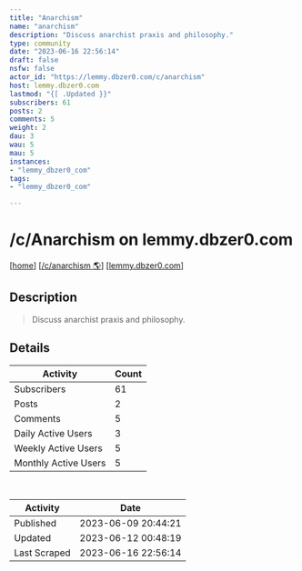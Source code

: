 ```yaml
---
title: "Anarchism" 
name: "anarchism"
description: "Discuss anarchist praxis and philosophy."
type: community
date: "2023-06-16 22:56:14"
draft: false
nsfw: false
actor_id: "https://lemmy.dbzer0.com/c/anarchism"
host: lemmy.dbzer0.com
lastmod: "{[ .Updated }}"
subscribers: 61
posts: 2
comments: 5
weight: 2
dau: 3
wau: 5
mau: 5
instances:
- "lemmy_dbzer0_com"
tags: 
- "lemmy_dbzer0_com"

---
```


# /c/Anarchism on lemmy.dbzer0.com

[[home](/)]
[[/c/anarchism 🌎](https://lemmy.dbzer0.com/c/anarchism)]
[[lemmy.dbzer0.com](/instances/lemmy_dbzer0_com)]


## Description 

<blockquote class="description">
Discuss anarchist praxis and philosophy.
</blockquote>


## Details

| Activity | Count  |
|----------------------|---|
| Subscribers          | 61 |
| Posts                | 2  |
| Comments             | 5  |
| Daily Active Users   | 3  |
| Weekly Active Users  | 5  |
| Monthly Active Users | 5  |

<br>

| Activity | Date |
|----------------------|---|
| Published            | 2023-06-09 20:44:21 |
| Updated              | 2023-06-12 00:48:19 |
| Last Scraped         | 2023-06-16 22:56:14 |
